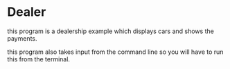 # Dealer
this program is a dealership example which displays cars and shows the payments.


this program also takes input from the command line so you will have to run this from the terminal.
